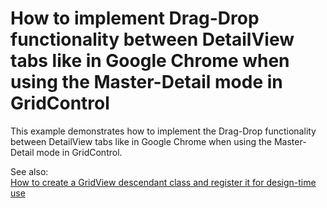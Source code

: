 # How to implement Drag-Drop functionality between DetailView tabs like in Google Chrome when using the Master-Detail mode in GridControl


<p>This example demonstrates how to implement the Drag-Drop functionality between DetailView tabs like in Google Chrome when using the Master-Detail mode in GridControl.</p><p>See also:<br />
<a href="https://www.devexpress.com/Support/Center/p/E900">How to create a GridView descendant class and register it for design-time use</a></p>

<br/>


